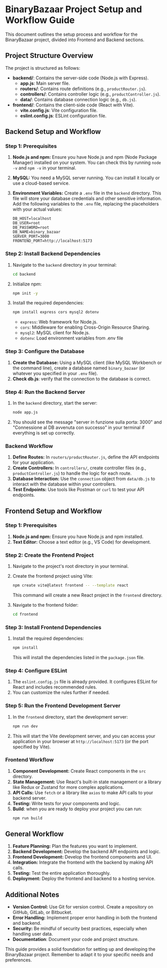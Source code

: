 # BinaryBazaar Project Setup and Workflow Guide

This document outlines the setup process and workflow for the BinaryBazaar project, divided into Frontend and Backend sections.

## Project Structure Overview

The project is structured as follows:

-   **backend/**: Contains the server-side code (Node.js with Express).
    -   **app.js**: Main server file.
    -   **routers/**: Contains route definitions (e.g., `productRouter.js`).
    -   **controllers/**: Contains controller logic (e.g., `productController.js`).
    -   **data/**: Contains database connection logic (e.g., `db.js`).
-   **frontend/**: Contains the client-side code (React with Vite).
    -   **vite.config.js**: Vite configuration file.
    -   **eslint.config.js**: ESLint configuration file.

## Backend Setup and Workflow

### Step 1: Prerequisites

1.  **Node.js and npm:** Ensure you have Node.js and npm (Node Package Manager) installed on your system. You can check this by running `node -v` and `npm -v` in your terminal.
2.  **MySQL:** You need a MySQL server running. You can install it locally or use a cloud-based service.
3.  **Environment Variables:** Create a `.env` file in the `backend` directory. This file will store your database credentials and other sensitive information. Add the following variables to the `.env` file, replacing the placeholders with your actual values:

    ```
    DB_HOST=localhost
    DB_USER=root
    DB_PASSWORD=root
    DB_NAME=binary_bazaar
    SERVER_PORT=3000
    FRONTEND_PORT=http://localhost:5173
    ```

### Step 2: Install Backend Dependencies

1.  Navigate to the `backend` directory in your terminal:

    ```bash
    cd backend
    ```

2.  Initialize npm:
    ```bash
    npm init -y
    ```

3.  Install the required dependencies:

    ```bash
    npm install express cors mysql2 dotenv
    ```

    -   `express`: Web framework for Node.js.
    -   `cors`: Middleware for enabling Cross-Origin Resource Sharing.
    -   `mysql2`: MySQL client for Node.js.
    - `dotenv`: Load environment variables from .env file

### Step 3: Configure the Database

1.  **Create the Database:** Using a MySQL client (like MySQL Workbench or the command line), create a database named `binary_bazaar` (or whatever you specified in your `.env` file).
2. **Check db.js**: verify that the connection to the database is correct.

### Step 4: Run the Backend Server

1.  In the `backend` directory, start the server:

    ```bash
    node app.js
    ```

2.  You should see the message "server in funzione sulla porta: 3000" and "Connessione al DB avvenuta con successo" in your terminal if everything is set up correctly.

### Backend Workflow

1.  **Define Routes:** In `routers/productRouter.js`, define the API endpoints for your application.
2.  **Create Controllers:** In `controllers/`, create controller files (e.g., `productController.js`) to handle the logic for each route.
3.  **Database Interaction:** Use the `connection` object from `data/db.js` to interact with the database within your controllers.
4.  **Test Endpoints:** Use tools like Postman or `curl` to test your API endpoints.

## Frontend Setup and Workflow

### Step 1: Prerequisites

1.  **Node.js and npm:** Ensure you have Node.js and npm installed.
2.  **Text Editor:** Choose a text editor (e.g., VS Code) for development.

### Step 2: Create the Frontend Project

1.  Navigate to the project's root directory in your terminal.
2.  Create the frontend project using Vite:

    ```bash
    npm create vite@latest frontend -- --template react
    ```
    This command will create a new React project in the `frontend` directory.

3. Navigate to the frontend folder:
    ```bash
    cd frontend
    ```

### Step 3: Install Frontend Dependencies

1.  Install the required dependencies:

    ```bash
    npm install
    ```

    This will install the dependencies listed in the `package.json` file.

### Step 4: Configure ESLint

1.  The `eslint.config.js` file is already provided. It configures ESLint for React and includes recommended rules.
2.  You can customize the rules further if needed.

### Step 5: Run the Frontend Development Server

1.  In the `frontend` directory, start the development server:

    ```bash
    npm run dev
    ```

2.  This will start the Vite development server, and you can access your application in your browser at `http://localhost:5173` (or the port specified by Vite).

### Frontend Workflow

1.  **Component Development:** Create React components in the `src` directory.
2.  **State Management:** Use React's built-in state management or a library like Redux or Zustand for more complex applications.
3.  **API Calls:** Use `fetch` or a library like `axios` to make API calls to your backend server.
4.  **Testing:** Write tests for your components and logic.
5. **Build**: when you are ready to deploy your project you can run:
    ```bash
    npm run build
    ```

## General Workflow

1.  **Feature Planning:** Plan the features you want to implement.
2.  **Backend Development:** Develop the backend API endpoints and logic.
3.  **Frontend Development:** Develop the frontend components and UI.
4.  **Integration:** Integrate the frontend with the backend by making API calls.
5.  **Testing:** Test the entire application thoroughly.
6.  **Deployment:** Deploy the frontend and backend to a hosting service.

## Additional Notes

-   **Version Control:** Use Git for version control. Create a repository on GitHub, GitLab, or Bitbucket.
-   **Error Handling:** Implement proper error handling in both the frontend and backend.
-   **Security:** Be mindful of security best practices, especially when handling user data.
- **Documentation**: Document your code and project structure.

This guide provides a solid foundation for setting up and developing the BinaryBazaar project. Remember to adapt it to your specific needs and preferences.
